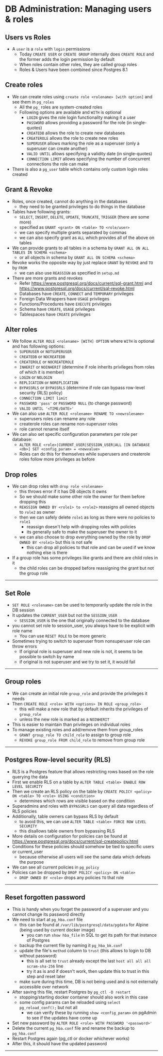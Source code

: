 # DB Administration: Managing users & roles

## Users vs Roles

- A `user` is a `role` with `login` permissions
  - Today `CREATE USER` or `CREATE GROUP` internally does `CREATE ROLE` and the former adds the login permission by default
  - When roles contain other roles, they are called group roles
  - Roles & Users have been combined since Postgres 8.1

## Create roles

- We can create roles using `create role <rolename> [with option]` and see them in `pg_roles`
  - All the `pg_` roles are system-created roles
  - Following options are available and `WITH` is optional
    - `LOGIN` gives the role login functionality making it a user
    - `PASSWORD` allows providing a password for the role (in single-quotes)
    - `CREATEDB` allows the role to create new databases
    - `CREATEROLE` allows the role to create new roles
    - `SUPERUSER` allows marking the role as a superuser (only a superuser can create another)
    - `VALID UNTIL` allows specifying a validity date (in single-quotes)
    - `CONNECTION LIMIT` allows specifying the number of concurrent connections the role can make
- There is also a `pg_user` table which contains only custom login roles created

## Grant & Revoke

- Roles, once created, cannot do anything in the databases
  - they need to be granted privileges to do things in the database
- Tables have following grants:
  - `SELECT`, `INSERT`, `DELETE`, `UPDATE`, `TRUNCATE`, `TRIGGER` (there are some more)
  - specified as `GRANT <grant> ON <table> TO <role/user>`
  - we can specify multiple grants separated by commas
  - we can also specify grant as `ALL` which provides all of the above on tables
- We can provide grants to all tables in a schema by `GRANT ALL ON ALL TABLES IN SCHEMA <schema>`
  - or all objects in schema by `GRANT ALL ON SCHEMA <schema>`
- Revoke works the opposite way by just replace `GRANT` by `REVOKE` and `TO` by `FROM`
  - we can also use `REASSIGN` as specified in `setup.md`
- There are more grants and revokes
  - Refer https://www.postgresql.org/docs/current/sql-grant.html and https://www.postgresql.org/docs/current/sql-revoke.html
  - Databases have `CREATE`, `CONNECT` and `TEMPORARY` privileges
  - Foreign Data Wrappers have `USAGE` privileges
  - Functions/Procedures have `EXECUTE` privileges
  - Schema have `CREATE`, `USAGE` privileges
  - Tablespaces have `CREATE` privileges

## Alter roles

- We follow `ALTER ROLE <rolename> [WITH] OPTION` where `WITH` is optional and has following options:
  - `SUPERUSER` or `NOTSUPERUSER`
  - `CREATEDB` or `NOCREATEDB`
  - `CREATEROLE` or `NOCREATEROLE`
  - `INHERIT` or `NOINHERIT` (determine if role inherits privileges from roles of which it is member)
  - `LOGIN` or `NOLOGIN`
  - `REPLICATION` or `NOREPLICATION`
  - `BYPASSRLS` or `BYPASSRLS` (determine if role can bypass row-level security (RLS) policy)
  - `CONNECTION LIMIT limit`
  - `PASSWORD 'pass'` or `PASSWORD NULL` (to change password)
  - `VALID UNTIL '<TIME/DATE>'`
- We can also use `ALTER ROLE <rolename> RENAME TO <newrolename>`
  - superusers roles can rename any role
  - createrole roles can rename non-superuser roles
  - role cannot rename itself
- We can also set specific configuration parameters per role per database:
  - `ALTER ROLE <role>|CURRENT_USER|SESSION_USER|ALL [IN DATABASE <db>] SET <config_param> = <newvalue>`
  - Roles can do this for themselves while superusers and createrole roles follow more privileges as before

## Drop roles

- We can drop roles with `drop role <rolename>`
  - this throws error if it has DB objects it owns
  - So we should make some other role the owner for them before dropping this
  - `REASSIGN OWNED BY <role1> to <role2>` reassigns all owned objects to `role2` as owner
  - then we can safely delete `role1` as long as there were no policies to `role1`
    - reassign doesn't help with dropping roles with policies
    - its generally safe to make the superuser the owner to it
  - we can also choose to drop everything owned by the role by `DROP OWNED BY <role1>` but this is not safe
    - this can drop all policies to that role and can be used if we know nothing else is there
- If a group role has some privileges like grants and there are child roles in it
  - the child roles can be dropped before reassigning the grant but not the group role

---

## Set Role

- `SET ROLE <rolename>` can be used to temporarily update the role in the DB session
- It updates the `CURRENT_USER` but not the `SESSION_USER`
  - `SESSION_USER` is the one that originally connected to the database
- you cannot set role to session_user, you always have to be explicit with role name
  - You can use `RESET ROLE` to be more generic
- Sometimes trying to switch to superuser from nonsuperuser role can throw errors
  - If original role is superuser and new role is not, it seems to be possible to switch by name
  - if original is not superuser and we try to set it, it would fail

---

## Group roles

- We can create an initial role `group_role` and provide the privileges it needs
- Then `CREATE ROLE <role> WITH <options> IN ROLE <group_role>`
  - this will make a new role that by default inherits the privileges of `group_role`
  - unless the new role is marked as a `NOINHERIT`
- This is easier to maintain than privileges on individual roles
- To manage existing roles and add/remove them from group_roles
  - `GRANT group_role TO child_role` to assign to group role
  - `REVOKE group_role FROM child_role` to remove from group role

---

## Postgres Row-level security (RLS)

- RLS is a Postgres feature that allows restricting rows based on the role querying the data
- First we enable RLS on a table by `ALTER TABLE <table> ENABLE ROW LEVEL SECURITY`
- Then we create an RLS policy on the table by `CREATE POLICY <policy> ON <table> TO <role> USING <condition>`
  - determines which rows are visible based on the condition
- Superadmins and roles with `BYPASSRLS` can query all data regardless of RLS policies
- Additionally, table owners can bypass RLS by default
  - to avoid this, we can use `ALTER TABLE <table> FORCE ROW LEVEL SECURITY`
  - this disallows table owners from bypassing RLS
- More details on configuration for policies can be found at https://www.postgresql.org/docs/current/sql-createpolicy.html
- Conditions for these policies should somehow be tied to specific users or current_user
  - because otherwise all users will see the same data which defeats the purpose
- We can see all current policies in `pg_policy`
- Policies can be dropped by `DROP POLICY <policy> ON <table>`
  - `DROP OWNED BY <role>` drops any policies `TO` that role

---

## Reset forgotten password

- This is handy when you forget the password of a superuser and you cannot change its password directly
- We need to start at `pg_hba.conf` file
  - this can be found at `/var/lib/postgresql/data/pgdata` for Alpine (being used by current docker image)
    - you can run `show hba_file` in SQL to get its path for that instance of Postgres
  - backup the current file by naming it `pg_hba_bk.conf`
  - update the file's `method` column to `trust` (this allows to login to DB without password)
    - this is all set to `trust` already except the last `host all all all scram-sha-256` line
    - try it as is and if doesn't work, then update this to trust in this step and reset later
  - make sure during this time, DB is not being used and is not externally accessible over network
- After saving this file, restart Postgres by `pg_ctl -D restart`
  - stopping/starting docker container should also work in this case
  - some config params can be reloaded using `select pg_reload_conf();` but not all
    - we can verify these by running `show <config_param>` on pgAdmin to see if the updates have come up
- Set new password by `ALTER ROLE <role> WITH PASSWORD '<password>'`
- Delete the current `pg_hba.conf` file and rename the backup to `pg_hba.conf`
- Restart Postgres again (pg_ctl or docker whichever works)
- After this, it should have the updated password

---

